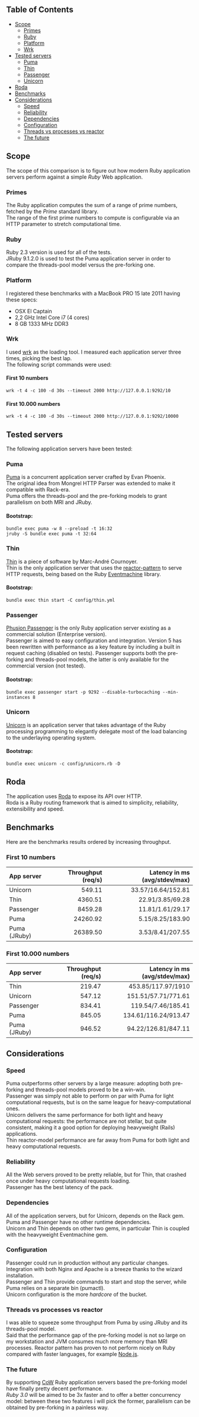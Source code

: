 ## Table of Contents
* [Scope](#scope)
  * [Primes](#primes)
  * [Ruby](#ruby)
  * [Platform](#platform)
  * [Wrk](#wrk)
* [Tested servers](#tested-servers)
  * [Puma](#puma)
  * [Thin](#thin)
  * [Passenger](#passenger)
  * [Unicorn](#unicorn)
* [Roda](#roda)
* [Benchmarks](#benchmarks)
* [Considerations](#considerations)
  * [Speed](#speed)
  * [Reliability](#reliability)
  * [Dependencies](#dependencies)
  * [Configuration](#configuration)
  * [Threads vs processes vs reactor](#threads-vs-processes-vs-reactor)
  * [The future](#the-future)

## Scope
The scope of this comparison is to figure out how modern Ruby application servers perform against a simple *Ruby* Web application.

### Primes
The Ruby application computes the sum of a range of prime numbers, fetched by the *Prime* standard library.  
The range of the first prime numbers to compute is configurable via an HTTP parameter to stretch computational time.  

### Ruby
Ruby 2.3 version is used for all of the tests.    
JRuby 9.1.2.0 is used to test the Puma application server in order to compare the threads-pool model versus the pre-forking one.

### Platform
I registered these benchmarks with a MacBook PRO 15 late 2011 having these specs:
* OSX El Captain
* 2,2 GHz Intel Core i7 (4 cores)
* 8 GB 1333 MHz DDR3

### Wrk
I used [wrk](https://github.com/wg/wrk) as the loading tool.
I measured each application server three times, picking the best lap.  
The following script commands were used:

#### First 10 numbers
```
wrk -t 4 -c 100 -d 30s --timeout 2000 http://127.0.0.1:9292/10
```

#### First 10.000 numbers
```
wrk -t 4 -c 100 -d 30s --timeout 2000 http://127.0.0.1:9292/10000
```

## Tested servers
The following application servers have been tested:

### Puma
[Puma](http://puma.io/) is a concurrent application server crafted by Evan Phoenix.  
The original idea from Mongrel HTTP Parser was extended to make it compatible with Rack-era.  
Puma offers the threads-pool and the pre-forking models to grant parallelism on both MRI and JRuby.

#### Bootstrap:
```
bundle exec puma -w 8 --preload -t 16:32
jruby -S bundle exec puma -t 32:64
```

### Thin
[Thin](http://code.macournoyer.com/thin/) is a piece of software by Marc-André Cournoyer.  
Thin is the only application server that uses the [reactor-pattern](https://en.wikipedia.org/wiki/Reactor_pattern) to serve HTTP requests, being based on the Ruby [Eventmachine](https://github.com/eventmachine/eventmachine) library.

#### Bootstrap:
```
bundle exec thin start -C config/thin.yml
```

### Passenger
[Phusion Passenger](https://www.phusionpassenger.com/) is the only Ruby application server existing as a commercial solution (Enterprise version).  
Passenger is aimed to easy configuration and integration. Version 5 has been rewritten with performance as a key feature by including a built in request caching (disabled on tests). 
Passenger supports both the pre-forking and threads-pool models, the latter is only available for the commercial version (not tested). 

#### Bootstrap:
```
bundle exec passenger start -p 9292 --disable-turbocaching --min-instances 8
```

### Unicorn
[Unicorn](http://unicorn.bogomips.org/) is an application server that takes advantage of the Ruby processing programming to elegantly delegate most of the load balancing to the underlaying operating system.

#### Bootstrap:
```
bundle exec unicorn -c config/unicorn.rb -D
```

## Roda
The application uses [Roda](http://roda.jeremyevans.net/) to expose its API over HTTP.  
Roda is a Ruby routing framework that is aimed to simplicity, reliability, extensibility and speed.  

## Benchmarks
Here are the benchmarks results ordered by increasing throughput.

### First 10 numbers
| App server     | Throughput (req/s) | Latency in ms (avg/stdev/max) |
| :------------- | -----------------: | ----------------------------: |
| Unicorn        |            549.11  |           33.57/16.64/152.81  |
| Thin           |           4360.51  |             22.91/3.85/69.28  |
| Passenger      |           8459.28  |             11.81/1.61/29.17  |
| Puma           |          24260.92  |             5.15/8.25/183.90  |
| Puma (JRuby)   |          26389.50  |             3.53/8.41/207.55  |

### First 10.000 numbers
| App server     | Throughput (req/s) | Latency in ms (avg/stdev/max) |
| :------------- | -----------------: | ----------------------------: |
| Thin           |            219.47  |           453.85/117.97/1910  |
| Unicorn        |            547.12  |          151.51/57.71/771.61  |
| Passenger      |            834.41  |           119.54/7.46/185.41  |
| Puma           |            845.05  |         134.61/116.24/913.47  |
| Puma (JRuby)   |            946.52  |          94.22/126.81/847.11  |

## Considerations

### Speed
Puma outperforms other servers by a large measure: adopting both pre-forking and threads-pool models proved to be a win-win.  
Passenger was simply not able to perform on par with Puma for light computational requests, but is on the same league for heavy-computational ones.  
Unicorn delivers the same performance for both light and heavy computational requests: the performance are not stellar, but quite consistent, making it a good option for deploying heavyweight (Rails) applications.  
Thin reactor-model performance are far away from Puma for both light and heavy computational requests.  

### Reliability
All the Web servers proved to be pretty reliable, but for Thin, that crashed once under heavy computational requests loading.  
Passenger has the best latency of the pack.

### Dependencies
All of the application servers, but for Unicorn, depends on the Rack gem.  
Puma and Passenger have no other runtime dependencies.  
Unicorn and Thin depends on other two gems, in particular Thin is coupled with the heavyweight Eventmachine gem.

### Configuration
Passenger could run in production without any particular changes. Integration with both Nginx and Apache is a breeze thanks to the wizard installation.    
Passenger and Thin provide commands to start and stop the server, while Puma relies on a separate bin (pumactl).  
Unicorn configuration is the more *hardcore* of the bucket.

### Threads vs processes vs reactor
I was able to squeeze some throughput from Puma by using JRuby and its threads-pool model.   
Said that the performance gap of the pre-forking model is not so large on my workstation and JVM consumes much more memory than MRI processes.
Reactor pattern has proven to not perform nicely on Ruby compared with faster languages, for example [Node.js](https://nodejs.org/en/).

### The future
By supporting [CoW](https://en.wikipedia.org/wiki/Copy-on-write) Ruby application servers based the pre-forking model have finally pretty decent performance.  
*Ruby 3.0* will be aimed to be 3x faster and to offer a better concurrency model: between these two features i will pick the former, parallelism can be obtained by pre-forking in a painless way.
